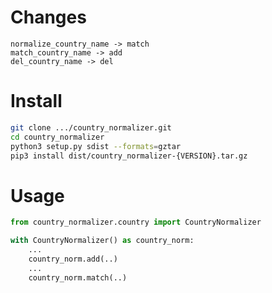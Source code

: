 Changes
=========
```
normalize_country_name -> match
match_country_name -> add
del_country_name -> del
```

Install
=========

```sh
git clone .../country_normalizer.git
cd country_normalizer
python3 setup.py sdist --formats=gztar
pip3 install dist/country_normalizer-{VERSION}.tar.gz
```

Usage
=======
```python
from country_normalizer.country import CountryNormalizer

with CountryNormalizer() as country_norm:
    ...
    country_norm.add(..)
    ...
    country_norm.match(..)
